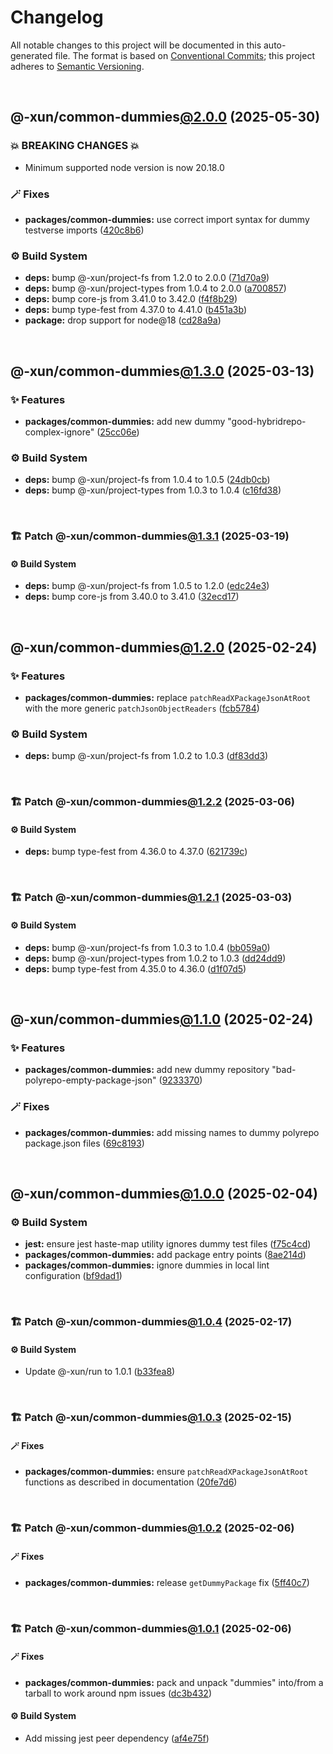 # Changelog

All notable changes to this project will be documented in this auto-generated
file. The format is based on [Conventional Commits][1];
this project adheres to [Semantic Versioning][2].

<br />

## @-xun/common-dummies[@2.0.0][3] (2025-05-30)

### 💥 BREAKING CHANGES 💥

- Minimum supported node version is now 20.18.0

### 🪄 Fixes

- **packages/common-dummies:** use correct import syntax for dummy testverse imports ([420c8b6][4])

### ⚙️ Build System

- **deps:** bump @-xun/project-fs from 1.2.0 to 2.0.0 ([71d70a9][5])
- **deps:** bump @-xun/project-types from 1.0.4 to 2.0.0 ([a700857][6])
- **deps:** bump core-js from 3.41.0 to 3.42.0 ([f4f8b29][7])
- **deps:** bump type-fest from 4.37.0 to 4.41.0 ([b451a3b][8])
- **package:** drop support for node\@18 ([cd28a9a][9])

<br />

## @-xun/common-dummies[@1.3.0][10] (2025-03-13)

### ✨ Features

- **packages/common-dummies:** add new dummy "good-hybridrepo-complex-ignore" ([25cc06e][11])

### ⚙️ Build System

- **deps:** bump @-xun/project-fs from 1.0.4 to 1.0.5 ([24db0cb][12])
- **deps:** bump @-xun/project-types from 1.0.3 to 1.0.4 ([c16fd38][13])

<br />

### 🏗️ Patch @-xun/common-dummies[@1.3.1][14] (2025-03-19)

#### ⚙️ Build System

- **deps:** bump @-xun/project-fs from 1.0.5 to 1.2.0 ([edc24e3][15])
- **deps:** bump core-js from 3.40.0 to 3.41.0 ([32ecd17][16])

<br />

## @-xun/common-dummies[@1.2.0][17] (2025-02-24)

### ✨ Features

- **packages/common-dummies:** replace `patchReadXPackageJsonAtRoot` with the more generic `patchJsonObjectReaders` ([fcb5784][18])

### ⚙️ Build System

- **deps:** bump @-xun/project-fs from 1.0.2 to 1.0.3 ([df83dd3][19])

<br />

### 🏗️ Patch @-xun/common-dummies[@1.2.2][20] (2025-03-06)

#### ⚙️ Build System

- **deps:** bump type-fest from 4.36.0 to 4.37.0 ([621739c][21])

<br />

### 🏗️ Patch @-xun/common-dummies[@1.2.1][22] (2025-03-03)

#### ⚙️ Build System

- **deps:** bump @-xun/project-fs from 1.0.3 to 1.0.4 ([bb059a0][23])
- **deps:** bump @-xun/project-types from 1.0.2 to 1.0.3 ([dd24dd9][24])
- **deps:** bump type-fest from 4.35.0 to 4.36.0 ([d1f07d5][25])

<br />

## @-xun/common-dummies[@1.1.0][26] (2025-02-24)

### ✨ Features

- **packages/common-dummies:** add new dummy repository "bad-polyrepo-empty-package-json" ([9233370][27])

### 🪄 Fixes

- **packages/common-dummies:** add missing names to dummy polyrepo package.json files ([69c8193][28])

<br />

## @-xun/common-dummies[@1.0.0][29] (2025-02-04)

### ⚙️ Build System

- **jest:** ensure jest haste-map utility ignores dummy test files ([f75c4cd][30])
- **packages/common-dummies:** add package entry points ([8ae214d][31])
- **packages/common-dummies:** ignore dummies in local lint configuration ([bf9dad1][32])

<br />

### 🏗️ Patch @-xun/common-dummies[@1.0.4][33] (2025-02-17)

#### ⚙️ Build System

- Update @-xun/run to 1.0.1 ([b33fea8][34])

<br />

### 🏗️ Patch @-xun/common-dummies[@1.0.3][35] (2025-02-15)

#### 🪄 Fixes

- **packages/common-dummies:** ensure `patchReadXPackageJsonAtRoot` functions as described in documentation ([20fe7d6][36])

<br />

### 🏗️ Patch @-xun/common-dummies[@1.0.2][37] (2025-02-06)

#### 🪄 Fixes

- **packages/common-dummies:** release `getDummyPackage` fix ([5ff40c7][38])

<br />

### 🏗️ Patch @-xun/common-dummies[@1.0.1][39] (2025-02-06)

#### 🪄 Fixes

- **packages/common-dummies:** pack and unpack "dummies" into/from a tarball to work around npm issues ([dc3b432][40])

#### ⚙️ Build System

- Add missing jest peer dependency ([af4e75f][41])

[1]: https://conventionalcommits.org
[2]: https://semver.org
[3]: https://github.com/Xunnamius/test-utils/compare/@-xun/common-dummies@1.3.1...@-xun/common-dummies@2.0.0
[4]: https://github.com/Xunnamius/test-utils/commit/420c8b62b0a0191fac7b4cbbb76caa2e57a70884
[5]: https://github.com/Xunnamius/test-utils/commit/71d70a9f31e6f9820e1826b5abab3bb4f60e5494
[6]: https://github.com/Xunnamius/test-utils/commit/a700857153ed055fe7a6b62808bdd14c767b6634
[7]: https://github.com/Xunnamius/test-utils/commit/f4f8b29d08aa7a40559b04464210a7acf01e16a8
[8]: https://github.com/Xunnamius/test-utils/commit/b451a3b3b207afe01c0f76f64777e94b4742dec0
[9]: https://github.com/Xunnamius/test-utils/commit/cd28a9a0a06981edb7d180139ceb629dc4313139
[10]: https://github.com/Xunnamius/test-utils/compare/@-xun/common-dummies@1.2.2...@-xun/common-dummies@1.3.0
[11]: https://github.com/Xunnamius/test-utils/commit/25cc06edbd1eb70099f3eebf1d0070499362b637
[12]: https://github.com/Xunnamius/test-utils/commit/24db0cb7e1f74f9232cda882564401d9a028c8b1
[13]: https://github.com/Xunnamius/test-utils/commit/c16fd38110d0f29b014ddbd0ce2df41e2193280f
[14]: https://github.com/Xunnamius/test-utils/compare/@-xun/common-dummies@1.3.0...@-xun/common-dummies@1.3.1
[15]: https://github.com/Xunnamius/test-utils/commit/edc24e3eab43cb9e4e4e1bcc1035a690581a794c
[16]: https://github.com/Xunnamius/test-utils/commit/32ecd177b85561a8b56d5470a190edf96851138c
[17]: https://github.com/Xunnamius/test-utils/compare/@-xun/common-dummies@1.1.0...@-xun/common-dummies@1.2.0
[18]: https://github.com/Xunnamius/test-utils/commit/fcb57846bd155af8f31af388dca019cd245ef5db
[19]: https://github.com/Xunnamius/test-utils/commit/df83dd30f9e67352f8ab16eb2fce0e37c0271bfc
[20]: https://github.com/Xunnamius/test-utils/compare/@-xun/common-dummies@1.2.1...@-xun/common-dummies@1.2.2
[21]: https://github.com/Xunnamius/test-utils/commit/621739c50f825156bde3af5db515a939050a8857
[22]: https://github.com/Xunnamius/test-utils/compare/@-xun/common-dummies@1.2.0...@-xun/common-dummies@1.2.1
[23]: https://github.com/Xunnamius/test-utils/commit/bb059a0654fefa93a2c83bafb1c1981ccb4a1745
[24]: https://github.com/Xunnamius/test-utils/commit/dd24dd93cb0e3b3cfc3fc54c21ab921b4fc12c1d
[25]: https://github.com/Xunnamius/test-utils/commit/d1f07d525045ab6d400f22651f3a92577b41a24b
[26]: https://github.com/Xunnamius/test-utils/compare/@-xun/common-dummies@1.0.4...@-xun/common-dummies@1.1.0
[27]: https://github.com/Xunnamius/test-utils/commit/923337024cbc623bc2fa0a5a01535854a589bd24
[28]: https://github.com/Xunnamius/test-utils/commit/69c8193aa5c89489bde2b1fe45ecd3ae64694cb3
[29]: https://github.com/Xunnamius/test-utils/compare/8ae214d3b2af53c3db3a28f45d32879c57e7abed...@-xun/common-dummies@1.0.0
[30]: https://github.com/Xunnamius/test-utils/commit/f75c4cd929f5d1720d466436ad2ee5c68cced170
[31]: https://github.com/Xunnamius/test-utils/commit/8ae214d3b2af53c3db3a28f45d32879c57e7abed
[32]: https://github.com/Xunnamius/test-utils/commit/bf9dad1dc32da28cbc1e037209c9470095d7efa6
[33]: https://github.com/Xunnamius/test-utils/compare/@-xun/common-dummies@1.0.3...@-xun/common-dummies@1.0.4
[34]: https://github.com/Xunnamius/test-utils/commit/b33fea8db53369e4e821d273ed05fd0d4c91b749
[35]: https://github.com/Xunnamius/test-utils/compare/@-xun/common-dummies@1.0.2...@-xun/common-dummies@1.0.3
[36]: https://github.com/Xunnamius/test-utils/commit/20fe7d62494fb77ea173fac80554b55d46ebc25a
[37]: https://github.com/Xunnamius/test-utils/compare/@-xun/common-dummies@1.0.1...@-xun/common-dummies@1.0.2
[38]: https://github.com/Xunnamius/test-utils/commit/5ff40c77a98ed0a1d0df44772fe12318f1efb439
[39]: https://github.com/Xunnamius/test-utils/compare/@-xun/common-dummies@1.0.0...@-xun/common-dummies@1.0.1
[40]: https://github.com/Xunnamius/test-utils/commit/dc3b432f6d15898a8396cf56c73f03cafcecb7a9
[41]: https://github.com/Xunnamius/test-utils/commit/af4e75f9b436c758cd44a902f489c5640d8b2b47
